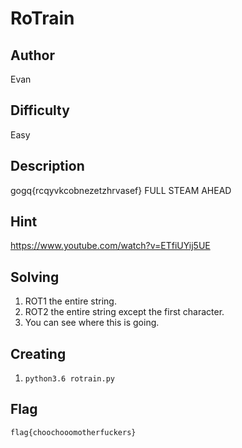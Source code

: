 # RoTrain

## Author
Evan

## Difficulty
Easy

## Description
gogq{rcqyvkcobnezetzhrvasef}
FULL STEAM AHEAD

## Hint
https://www.youtube.com/watch?v=ETfiUYij5UE

## Solving
1. ROT1 the entire string.
2. ROT2 the entire string except the first character.
3. You can see where this is going.

## Creating
1. `python3.6 rotrain.py`

## Flag
`flag{choochooomotherfuckers}`

